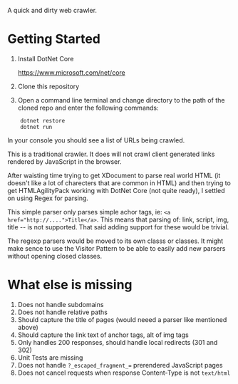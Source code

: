 A quick and dirty web crawler.

# Getting Started

1. Install DotNet Core 

    https://www.microsoft.com/net/core

2. Clone this repository
3. Open a command line terminal and change directory to the path of the cloned repo and enter the following commands:
```
    dotnet restore
    dotnet run
```

In your console you should see a list of URLs being crawled. 

This is a traditional crawler. It does will not crawl client generated links rendered by JavaScript in the browser. 

After waisting time trying to get XDocument to parse real world HTML (it doesn't like a lot of charecters that are common in HTML) and then trying to get HTMLAgilityPack working with DotNet Core (not quite ready), I settled on using Regex for parsing. 

This simple parser only parses simple achor tags, ie: ```<a href="http://....">Title</a>```. This means that parsing of: link, script, img, title -- is not supported. That said adding support for these would be trivial. 

The regexp parsers would be moved to its own classs or classes. It might make sence to use the Visitor Pattern to be able to easily add new parsers without opening closed classes. 

# What else is missing

1. Does not handle subdomains
2. Does not handle relative paths
3. Should capture the title of pages (would neeed a parser like mentioned above)
4. Should capture the link text of anchor tags, alt of img tags
5. Only handles 200 responses, should handle local redirects (301 and 302)
6. Unit Tests are missing
7. Does not handle ```?_escaped_fragment_=``` prerendered JavaScript pages
8. Does not cancel requests when response Content-Type is not ```text/html```
